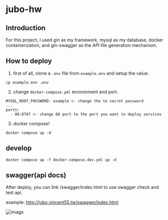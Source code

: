 # jubo-hw
## Introduction
For this project, I used gin as my framework, mysql as my database, docker containerization, and gin-swagger as the API file generation mechanism.

## How to deploy
1. first of all, clone a `.env` file from `example.env` and setup the value.
```
cp example.env .env
```

2. change `docker-compose.yml` environment and port.
```
MYSQL_ROOT_PASSWORD: example <- change the to secret password
...
ports:
  - 80:8787 <- change 80 port to the port you want to deploy services
```

3. docker compose!
```
docker compose up -d
```

## develop
```
docker compose up -f docker-compose.dev.yml up -d
```

## swagger(api docs)
After deploy, you can link /swagger/index.html to use swagger check and test api.

example: http://jubo.vincent55.tw/swagger/index.html

![image](https://user-images.githubusercontent.com/48404862/231569409-50b0478f-877f-4146-8e6c-76d865418387.png)

